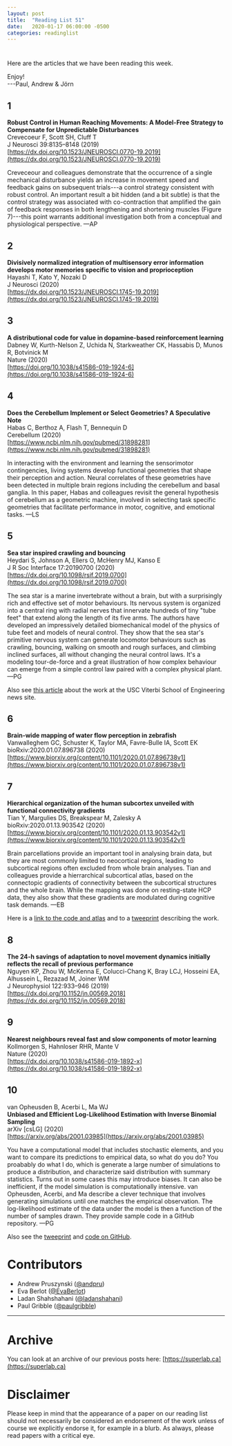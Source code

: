 ```yaml
---
layout: post
title:  "Reading List 51"
date:   2020-01-17 06:00:00 -0500
categories: readinglist
---
```


# 

Here are the articles that we have been reading this week.

Enjoy!  
---Paul, Andrew & Jörn

## 1
**Robust Control in Human Reaching Movements: A Model-Free Strategy to Compensate for Unpredictable Disturbances**  
Crevecoeur F, Scott SH, Cluff T  
J Neurosci 39:8135–8148 (2019)  
[https://dx.doi.org/10.1523/JNEUROSCI.0770-19.2019](https://dx.doi.org/10.1523/JNEUROSCI.0770-19.2019)

Creveceour and colleagues demonstrate that the occurrence of a single mechanical disturbance yields an increase in movement speed and feedback gains on subsequent trials---a control strategy consistent with robust control. An important result a bit hidden (and a bit subtle) is that the control strategy was associated with co-contraction that amplified the gain of feedback responses in both lengthening and shortening muscles (Figure 7)---this point warrants additional investigation both from a conceptual and physiological perspective. —AP

## 2
**Divisively normalized integration of multisensory error information develops motor memories specific to vision and proprioception**  
Hayashi T, Kato Y, Nozaki D  
J Neurosci (2020)  
[https://dx.doi.org/10.1523/JNEUROSCI.1745-19.2019](https://dx.doi.org/10.1523/JNEUROSCI.1745-19.2019)

## 3
**A distributional code for value in dopamine-based reinforcement learning**  
Dabney W, Kurth-Nelson Z, Uchida N, Starkweather CK, Hassabis D, Munos R, Botvinick M  
Nature (2020)  
[https://doi.org/10.1038/s41586-019-1924-6](https://doi.org/10.1038/s41586-019-1924-6)

## 4
**Does the Cerebellum Implement or Select Geometries? A Speculative Note**  
Habas C, Berthoz A, Flash T, Bennequin D  
Cerebellum (2020)  
[https://www.ncbi.nlm.nih.gov/pubmed/31898281](https://www.ncbi.nlm.nih.gov/pubmed/31898281)

In interacting with the environment and learning the sensorimotor contingencies, living systems develop functional geometries that shape their perception and action. Neural correlates of these geometries have been detected in multiple brain regions including the cerebellum and basal ganglia. In this paper, Habas and colleagues revisit the general hypothesis of cerebellum as a geometric machine, involved in selecting task specific geometries that facilitate performance in motor, cognitive, and emotional tasks. —LS

## 5
**Sea star inspired crawling and bouncing**  
Heydari S, Johnson A, Ellers O, McHenry MJ, Kanso E  
J R Soc Interface 17:20190700 (2020)  
[https://dx.doi.org/10.1098/rsif.2019.0700](https://dx.doi.org/10.1098/rsif.2019.0700)

The sea star is a marine invertebrate without a brain, but with a surprisingly rich and effective set of motor behaviours. Its nervous system is organized into a central ring with radial nerves that innervate hundreds of tiny "tube feet" that extend along the length of its five arms. The authors have developed an impressively detailed biomechanical model of the physics of tube feet and models of neural control. They show that the sea star's primitive nervous system can generate locomotor behaviours such as crawling, bouncing, walking on smooth and rough surfaces, and climbing inclined surfaces, all without changing the neural control laws. It's a modeling tour-de-force and a great illustration of how complex behaviour can emerge from a simple control law paired with a complex physical plant. —PG

Also see [this article](https://viterbischool.usc.edu/news/2020/01/how-does-a-sea-star-bounce/) about the work at the USC Viterbi School of Engineering news site.

## 6
**Brain-wide mapping of water flow perception in zebrafish**  
Vanwalleghem GC, Schuster K, Taylor MA, Favre-Bulle IA, Scott EK  
bioRxiv:2020.01.07.896738 (2020)  
[https://www.biorxiv.org/content/10.1101/2020.01.07.896738v1](https://www.biorxiv.org/content/10.1101/2020.01.07.896738v1)

## 7
**Hierarchical organization of the human subcortex unveiled with functional connectivity gradients**  
Tian Y, Margulies DS, Breakspear M, Zalesky A  
bioRxiv:2020.01.13.903542 (2020)  
[https://www.biorxiv.org/content/10.1101/2020.01.13.903542v1](https://www.biorxiv.org/content/10.1101/2020.01.13.903542v1)

Brain parcellations provide an important tool in analysing brain data, but they are most commonly limited to neocortical regions, leading to subcortical regions often excluded from whole brain analyses. Tian and colleagues provide a hierrarchical subcortical atlas, based on the connectopic gradients of connectivity between the subcortical structures and the whole brain. While the mapping was done on resting-state HCP data, they also show that these gradients are modulated during cognitive task demands. —EB

Here is a [link to the code and atlas](https://github.com/yetianmed/subcortex) and to a [tweeprint](https://twitter.com/DrBreaky/status/1206560282488668165?s=20) describing the work.

## 8
**The 24-h savings of adaptation to novel movement dynamics initially reflects the recall of previous performance**  
Nguyen KP, Zhou W, McKenna E, Colucci-Chang K, Bray LCJ, Hosseini EA, Alhussein L, Rezazad M, Joiner WM  
J Neurophysiol 122:933–946 (2019)  
[https://dx.doi.org/10.1152/jn.00569.2018](https://dx.doi.org/10.1152/jn.00569.2018)

## 9
**Nearest neighbours reveal fast and slow components of motor learning**  
Kollmorgen S, Hahnloser RHR, Mante V  
Nature (2020)  
[https://dx.doi.org/10.1038/s41586-019-1892-x](https://dx.doi.org/10.1038/s41586-019-1892-x)

## 10
van Opheusden B, Acerbi L, Ma WJ  
**Unbiased and Efficient Log-Likelihood Estimation with Inverse Binomial Sampling**  
arXiv [csLG] (2020)  
[https://arxiv.org/abs/2001.03985](https://arxiv.org/abs/2001.03985)

You have a computational model that includes stochastic elements, and you want to compare its predictions to empirical data, so what do you do? You proabably do what I do, which is generate a large number of simulations to produce a distribution, and characterize said distribution with summary statistics. Turns out in some cases this may introduce biases. It can also be  inefficient, if the model simulation is computationally intensive. van Opheusden, Acerbi, and Ma describe a clever technique that involves generating simulations until one matches the empirical observation. The log-likelihood estimate of the data under the model is then a function of the number of samples drawn. They provide sample code in a GitHub repository. —PG

Also see the [tweeprint](https://twitter.com/acerbiluigi/status/1216948951959658497?s=21) and [code on GitHub](https://github.com/lacerbi/ibs).


# Contributors
- Andrew Pruszynski ([@andpru](https://twitter.com/andpru))
- Eva Berlot ([@EvaBerlot](https://twitter.com/EvaBerlot))
- Ladan Shahshahani ([@ladanshahani](https://twitter.com/@ladanshahani))
- Paul Gribble ([@paulgribble](https://twitter.com/paulgribble))


---
# Archive
You can look at an archive of our previous posts here: [https://superlab.ca](https://superlab.ca)


# Disclaimer
Please keep in mind that the appearance of a paper on our reading list should not necessarily be considered an endorsement of the work unless of course we explicitly endorse it, for example in a blurb. As always, please read papers with a critical eye.
